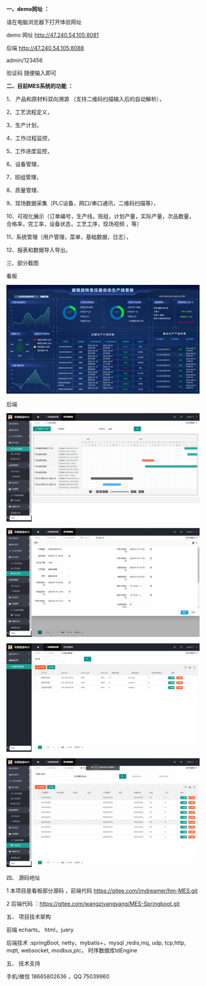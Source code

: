 **一、demo网址 ：** 

请在电脑浏览器下打开体验网址

demo  网址 http://47.240.54.105:8081

后端  http://47.240.54.105:8088 

 admin/123456

验证码 随便输入即可

**二、目前MES系统的功能 ：** 




1、 产品和原材料双向溯源 （支持二维码扫描输入后的自动解析），

2、工艺流程定义，

3、生产计划， 

4、工作过程监控，

5、工作进度监控，

6、设备管理，

7、班组管理，

8、质量管理、

9、现场数据采集（PLC设备，网口/串口通讯，二维码扫描等），

10、可视化展示（订单编号，生产线，班组，计划产量，实际产量，次品数量，合格率，完工率，设备状态，工艺工序，现场视频 ，等）

11、系统管理（用户管理，菜单，基础数据，日志），

12、报表和数据导入导出。


三、部分截图

看板

![输入图片说明](image.png)

后端


![输入图片说明](image-order-gant.png)

![输入图片说明](image-daliy-plan.png)

![输入图片说明](image3.png)

![输入图片说明](image=product.png)

四、 源码地址 



1  本项目是看板部分源码 ，前端代码  https://gitee.com/imdreamer/hm-MES.git

2   后端代码  ：https://gitee.com/wangziyangyang/MES-Springboot.git

五、 项目技术架构

前端   echarts， html，juery 

后端技术 :springBoot, netty，mybatis+，mysql ,redis,mq,
udp, tcp,http, mqtt, websocket, modbus,plc，
时序数据库tdEngine

五、  技术支持


手机/微信 18665802636 ，QQ 75039960